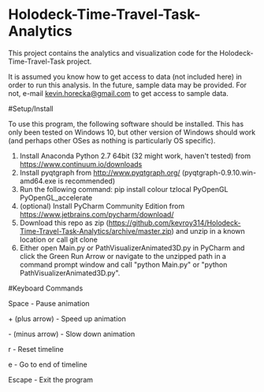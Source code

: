 # Holodeck-Time-Travel-Task-Analytics
This project contains the analytics and visualization code for the Holodeck-Time-Travel-Task project.

It is assumed you know how to get access to data (not included here) in order to run this analysis. In the future, sample data may be provided. For not, e-mail kevin.horecka@gmail.com to get access to sample data.

#Setup/Install

To use this program, the following software should be installed. This has only been tested on Windows 10, but other version of Windows should work (and perhaps other OSes as nothing is particularly OS specific).

1. Install Anaconda Python 2.7 64bit (32 might work, haven't tested) from https://www.continuum.io/downloads
2. Install pyqtgraph from http://www.pyqtgraph.org/ (pyqtgraph-0.9.10.win-amd64.exe is recommended)
3. Run the following command:
pip install colour tzlocal PyOpenGL PyOpenGL_accelerate
4. (optional) Install PyCharm Community Edition from https://www.jetbrains.com/pycharm/download/
5. Download this repo as zip (https://github.com/kevroy314/Holodeck-Time-Travel-Task-Analytics/archive/master.zip) and unzip in a known location or call git clone
6. Either open Main.py or PathVisualizerAnimated3D.py in PyCharm and click the Green Run Arrow or navigate to the unzipped path in a command prompt window and call "python Main.py" or "python PathVisualizerAnimated3D.py".

#Keyboard Commands

Space - Pause animation

\+ (plus arrow) - Speed up animation

\- (minus arrow) - Slow down animation

r - Reset timeline

e - Go to end of timeline

Escape - Exit the program
